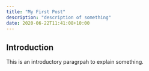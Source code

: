 ```yaml
---
title: "My First Post"
description: "description of something"
date: 2020-06-22T11:41:08+10:00
---
```


## Introduction

This is an introductory paragrpah to explain something.
